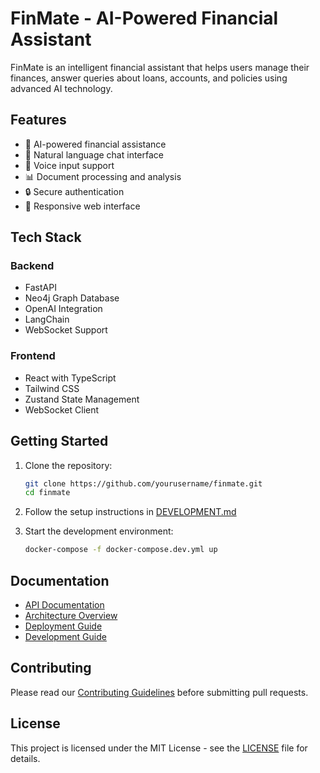 # FinMate - AI-Powered Financial Assistant

FinMate is an intelligent financial assistant that helps users manage their finances, answer queries about loans, accounts, and policies using advanced AI technology.

## Features

- 🤖 AI-powered financial assistance
- 💬 Natural language chat interface
- 🎤 Voice input support
- 📊 Document processing and analysis
- 🔒 Secure authentication
- 📱 Responsive web interface

## Tech Stack

### Backend
- FastAPI
- Neo4j Graph Database
- OpenAI Integration
- LangChain
- WebSocket Support

### Frontend
- React with TypeScript
- Tailwind CSS
- Zustand State Management
- WebSocket Client

## Getting Started

1. Clone the repository:
   ```bash
   git clone https://github.com/yourusername/finmate.git
   cd finmate
   ```

2. Follow the setup instructions in [DEVELOPMENT.md](docs/DEVELOPMENT.md)

3. Start the development environment:
   ```bash
   docker-compose -f docker-compose.dev.yml up
   ```

## Documentation

- [API Documentation](docs/API.md)
- [Architecture Overview](docs/ARCHITECTURE.md)
- [Deployment Guide](docs/DEPLOYMENT.md)
- [Development Guide](docs/DEVELOPMENT.md)

## Contributing

Please read our [Contributing Guidelines](CONTRIBUTING.md) before submitting pull requests.

## License

This project is licensed under the MIT License - see the [LICENSE](LICENSE) file for details.